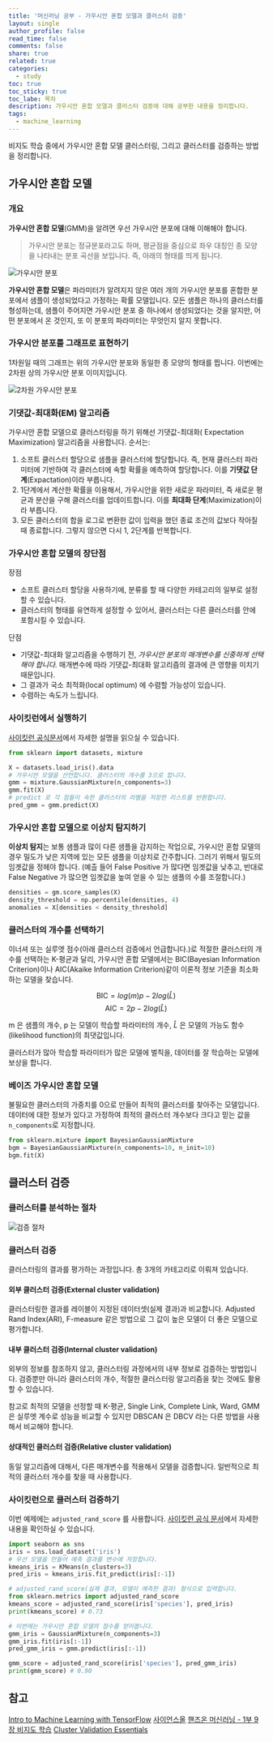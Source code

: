 ```yaml
---
title: '머신러닝 공부 - 가우시안 혼합 모델과 클러스터 검증'
layout: single
author_profile: false
read_time: false
comments: false
share: true
related: true
categories:
  - study
toc: true
toc_sticky: true
toc_labe: 목차
description: 가우시안 혼합 모델과 클러스터 검증에 대해 공부한 내용을 정리합니다.
tags:
  - machine_learning
---
```


비지도 학습 중에서 가우시안 혼합 모델 클러스터링, 그리고 클러스터를 검증하는 방법을 정리합니다.

## 가우시안 혼합 모델

### 개요

**가우시안 혼합 모델**(GMM)을 알려면 우선 가우시안 분포에 대해 이해해야 합니다.

> 가우시안 분포는 정규분포라고도 하며, 평균점을 중심으로 좌우 대칭인 종 모양을 나타내는 분포 곡선을 보입니다. 즉, 아래의 형태를 띄게 됩니다.

![가우시안 분포](https://www.scienceall.com/wp-content/uploads/2016/09/%EA%B0%80%EC%9A%B0%EC%8A%A4%EB%B6%84%ED%8F%AC.jpg)

**가우시안 혼합 모델**은 파라미터가 알려지지 않은 여러 개의 가우시안 분포를 혼합한 분포에서 샘플이 생성되었다고 가정하는 확률 모델입니다. 모든 샘플은 하나의 클러스터를 형성하는데, 샘플이 주어지면 가우시안 분포 중 하나에서 생성되었다는 것을 알지만, 어떤 분포에서 온 것인지, 또 이 분포의 파라미터는 무엇인지 알지 못합니다.

### 가우시안 분포를 그래프로 표현하기

1차원일 때의 그래프는 위의 가우시안 분포와 동일한 종 모양의 형태를 띕니다. 이번에는 2차원 상의 가우시안 분포 이미지입니다.

![2차원 가우시안 분포](https://github.com/chinsanchung/chinsanchung.github.com/blob/master/assets/images/2021-08-31-Gaussian_multivariate.PNG?raw=true)

### 기댓값-최대화(EM) 알고리즘

가우시안 혼합 모델으로 클러스터링을 하기 위해선 기댓값-최대화( Expectation Maximization) 알고리즘을 사용합니다. 순서는:

1. 소프트 클러스터 할당으로 샘플을 클러스터에 할당합니다. 즉, 현재 클러스터 파라미터에 기반하여 각 클러스터에 속할 확률을 예측하여 할당합니다. 이를 **기댓값 단계**(Expactation)이라 부릅니다.
2. 1단계에서 계산한 확률을 이용해서, 가우시안을 위한 새로운 파라미터, 즉 새로운 평균과 분산을 구해 클러스터를 업데이트합니다. 이를 **최대화 단계**(Maximization)이라 부릅니다.
3. 모든 클러스터의 합을 로그로 변환한 값이 입력을 했던 종료 조건의 값보다 작아질 때 종료합니다. 그렇지 않으면 다시 1, 2단계를 반복합니다.

### 가우시안 혼합 모델의 장단점

장점

- 소프트 클러스터 할당을 사용하기에, 분류를 할 때 다양한 카테고리의 일부로 설정할 수 있습니다.
- 클러스터의 형태를 유연하게 설정할 수 있어서, 클러스터는 다른 클러스터를 안에 포함시킬 수 있습니다.

단점

- 기댓값-최대화 알고리즘을 수행하기 전, _가우시안 분포의 매개변수를 신중하게 선택해야 합니다._ 매개변수에 따라 기댓값-최대화 알고리즘의 결과에 큰 영향을 미치기 때문입니다.
- 그 결과가 국소 최적화(local optimum) 에 수렴할 가능성이 있습니다.
- 수렴하는 속도가 느립니다.

### 사이킷런에서 실행하기

[사이킷런 공식문서](https://scikit-learn.org/stable/modules/generated/sklearn.mixture.GaussianMixture.html)에서 자세한 설명을 읽으실 수 있습니다.

```python
from sklearn import datasets, mixture

X = datasets.load_iris().data
# 가우시안 모델을 선언합니다. 클러스터의 개수를 3으로 합니다.
gmm = mixture.GaussianMixture(n_components=3)
gmm.fit(X)
# predict 로 각 점들이 속한 클러스터의 라벨을 저장한 리스트를 반환합니다.
pred_gmm = gmm.predict(X)
```

### 가우시안 혼합 모델으로 이상치 탐지하기

**이상치 탐지**는 보통 샘플과 많이 다른 샘플을 감지하는 작업으로, 가우시안 혼합 모델의 경우 밀도가 낮은 지역에 있는 모든 샘플을 이상치로 간주합니다. 그러기 위해서 밀도의 임곗값을 정헤야 합니다. (예츨 들어 False Positive 가 많다면 임곗값을 낮추고, 반대로 False Negative 가 많으면 임곗값을 높여 얻을 수 있는 샘플의 수를 조절합니다.)

```python
densities = gm.score_samples(X)
density_threshold = np.percentile(densities, 4)
anomalies = X[densities < density_threshold]
```

### 클러스터의 개수를 선택하기

이너셔 또는 실루엣 점수(아래 클러스터 검증에서 언급합니다.)로 적절한 클러스터의 개수를 선택하는 K-평균과 달리, 가우시안 혼합 모델에서는 BIC(Bayesian Information Criterion)이나 AIC(Akaike Information Criterion)같이 이론적 정보 기준을 최소화하는 모델을 찾습니다.

$$\text{BIC} = log(m)p - 2log(\hat{L})$$
$$\text{AIC} = 2p - 2log(\hat{L})$$

m 은 샘플의 개수, p 는 모델이 학습할 파라미터의 개수, $\hat{L}$ 은 모델의 가능도 함수(likelihood function)의 최댓값입니다.

클러스터가 많아 학습할 파라미터가 많은 모델에 벌칙을, 데이터를 잘 학습하는 모델에 보상을 합니다.

### 베이즈 가우시안 혼합 모델

불필요한 클러스터의 가중치를 0으로 만들어 최적의 클러스터를 찾아주는 모델입니다. 데이터에 대한 정보가 있다고 가정하여 최적의 클러스터 개수보다 크다고 믿는 값을 `n_components`로 지정합니다.

```python
from sklearn.mixture import BayesianGaussianMixture
bgm = BayesianGaussianMixture(n_components=10, n_init=10)
bgm.fit(X)
```

## 클러스터 검증

### 클러스터를 분석하는 절차

![검증 절차](https://github.com/chinsanchung/chinsanchung.github.com/blob/master/assets/images/2021-08-31-Gaussian_analysis_process.PNG?raw=true)

### 클러스터 검증

클러스터링의 결과를 평가하는 과정입니다. 총 3개의 카테고리로 이뤄져 있습니다.

#### 외부 클러스터 검증(External cluster validation)

클러스터링한 결과를 레이블이 지정된 데이터셋(실제 결과)과 비교합니다. Adjusted Rand Index(ARI), F-measure 같은 방법으로 그 값이 높은 모델이 더 좋은 모델으로 평가합니다.

#### 내부 클러스터 검증(Internal cluster validation)

외부의 정보를 참조하지 않고, 클러스터링 과정에서의 내부 정보로 검증하는 방법입니다. 검증뿐만 아니라 클러스터의 개수, 적절한 클러스터링 알고리즘을 찾는 것에도 활용할 수 있습니다.

참고로 최적의 모델을 선정할 때 K-평균, Single Link, Complete Link, Ward, GMM 은 실루엣 계수로 성능을 비교할 수 있지만 DBSCAN 은 DBCV 라는 다른 방법을 사용해서 비교해야 합니다.

#### 상대적인 클러스터 검증(Relative cluster validation)

동일 알고리즘에 대해서, 다른 매개변수를 적용해서 모델을 검증합니다. 일반적으로 최적의 클러스터 개수를 찾을 때 사용합니다.

### 사이킷런으로 클러스터 검증하기

이번 예제에는 `adjusted_rand_score` 를 사용합니다. [사이킷런 공식 문서](https://scikit-learn.org/stable/modules/generated/sklearn.metrics.adjusted_rand_score.html)에서 자세한 내용을 확인하실 수 있습니다.

```python
import seaborn as sns
iris = sns.load_dataset('iris')
# 우선 모델을 만들어 예측 결과를 변수에 저장합니다.
kmeans_iris = KMeans(n_clusters=3)
pred_iris = kmeans_iris.fit_predict(iris[:-1])

# adjusted_rand_score(실제 결과, 모델이 예측한 결과) 형식으로 입력합니다.
from sklearn.metrics import adjusted_rand_score
kmeans_score = adjusted_rand_score(iris['species'], pred_iris)
print(kmeans_score) # 0.73

# 이번에는 가우시안 혼합 모델의 점수를 얻어봅니다.
gmm_iris = GaussianMixture(n_components=3)
gmm_iris.fit(iris[:-1])
pred_gmm_iris = gmm.predict(iris[:-1])

gmm_score = adjusted_rand_score(iris['species'], pred_gmm_iris)
print(gmm_score) # 0.90
```

## 참고

[Intro to Machine Learning with TensorFlow](https://www.udacity.com/course/intro-to-machine-learning-with-tensorflow-nanodegree--nd230)
[사이언스올](https://www.scienceall.com/%EA%B0%80%EC%9A%B0%EC%8A%A4-%EB%B6%84%ED%8F%ACgaussian-distribution-3/)
[핸즈온 머신러닝 - 1부 9장 비지도 학습](https://www.aladin.co.kr/shop/wproduct.aspx?ItemId=237677114)
[Cluster Validation Essentials](https://www.datanovia.com/en/lessons/cluster-validation-statistics-must-know-methods/)
